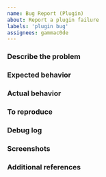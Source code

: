 ```yaml
---
name: Bug Report (Plugin)
about: Report a plugin failure
labels: 'plugin bug'
assignees: gammac0de
---
```


<!-- Hey, annotations like this one will not be visible in your ticket, just ignore them all. -->

### Describe the problem
<!-- A clear and concise description of what the problem is. -->

<!-- WRITE HERE -->


### Expected behavior
<!-- A clear and concise description of what you expected to happen. -->

<!-- WRITE HERE -->


### Actual behavior
<!-- A clear and concise description of what actually happens. -->

<!-- WRITE HERE -->


### To reproduce
<!-- Steps to reproduce the behavior. -->

<!-- WRITE HERE - OPTIONAL -->


### Debug log
<!-- Enable `Debug Mode` in pyload's `General` settings and put it here. -->

<!-- WRITE HERE -->


### Screenshots
<!-- If applicable, add screenshots to help explain your problem. -->

<!-- WRITE HERE - OPTIONAL -->


### Additional references
<!-- Any other context, related issues or pull requests about the problem. -->

<!-- WRITE HERE - OPTIONAL -->

